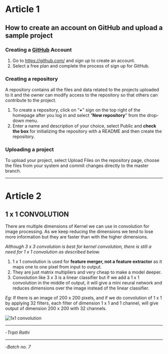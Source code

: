 ﻿

# Article 1

## How to create an account on GitHub and upload a sample project

### Creating a [GitHub](https://en.wikipedia.org/wiki/GitHub) Account
1.  Go to <https://github.com/> and *sign up* to create an account.
2.  Select a free plan and complete the process of sign up for GitHub.

### Creating a repository
A repository contains all the files and data related to the projects uploaded to it and the owner can modify access to the repository so that others can contribute to the project.

1. To create a repository, click on “**+**” sign on the top right of the homepage after you log in and select “**New repository**” from the drop-down menu.
2. Enter a name and description of your choice, select Public and **check the box** for initializing the repository with a README and then create the repository.

### Uploading a project
To upload your project, select Upload Files on the repository page, choose the files from your system and commit changes directly to the master branch.





___________________

# Article 2

## 1 x 1 CONVOLUTION

There are multiple dimensions of Kernel we can use in convolution for image processing. As we keep reducing the dimensions we tend to lose more information but they are faster than with the higher dimensions.

*Although 3 x 3 convolution is best for kernel convolution, there is still a need for 1 x 1 convolution as described below.*

1. 1 x 1 convolution is used for **feature merger, not a feature extractor** as it maps one to one pixel from input to output. 
2. They are just matrix multipliers and very cheap to make a model deeper.
3. Convolution like 3 x 3 is a linear classifier but if we add a 1 x 1 convolution in the middle of output, it will give a mini neural network and reduces dimensions over the image instead of the linear classifier.

*Eg:* If there is an image of 200 x 200 pixels, and if we do convolution of 1 x 1 by applying 32 filters, each filter of dimension 1 x 1 and 1 channel, will give output of dimension 200 x 200 with 32 channels.

![1x1 convolution](https://image.ibb.co/cAc7m7/1x1.png)



_____________________



-*Tripti Rathi*
***
-*Batch no. 7*